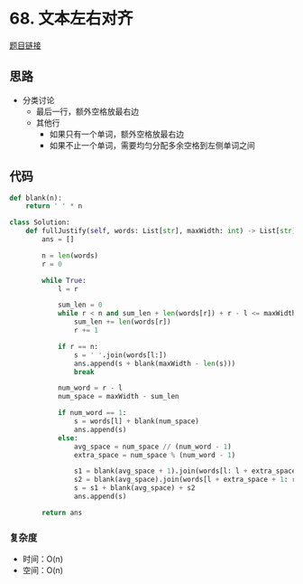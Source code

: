 # 68. 文本左右对齐

[题目链接](https://leetcode.cn/problems/text-justification/description/)

## 思路

- 分类讨论
  - 最后一行，额外空格放最右边
  - 其他行
    - 如果只有一个单词，额外空格放最右边
    - 如果不止一个单词，需要均匀分配多余空格到左侧单词之间

## 代码

```py
def blank(n):
    return ' ' * n

class Solution:
    def fullJustify(self, words: List[str], maxWidth: int) -> List[str]:
        ans = []

        n = len(words)
        r = 0

        while True:
            l = r

            sum_len = 0
            while r < n and sum_len + len(words[r]) + r - l <= maxWidth:
                sum_len += len(words[r])
                r += 1

            if r == n:
                s = ' '.join(words[l:])
                ans.append(s + blank(maxWidth - len(s)))
                break

            num_word = r - l
            num_space = maxWidth - sum_len

            if num_word == 1:
                s = words[l] + blank(num_space)
                ans.append(s)
            else:
                avg_space = num_space // (num_word - 1)
                extra_space = num_space % (num_word - 1)

                s1 = blank(avg_space + 1).join(words[l: l + extra_space + 1])
                s2 = blank(avg_space).join(words[l + extra_space + 1: r])
                s = s1 + blank(avg_space) + s2
                ans.append(s)

        return ans
```

### 复杂度

- 时间：O(n)
- 空间：O(n)
